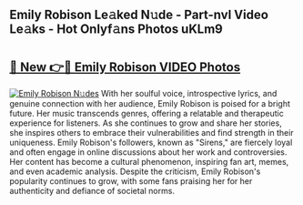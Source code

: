 ## Emily Robison Le𝚊ked N𝚞de - Part-nvl Video Le𝚊ks - Hot Onlyf𝚊ns Photos uKLm9

# <h2><a href="http://ab41576.deff.icu/?id=Emily+Robison">🔗 New 👉🔴 Emily Robison VIDEO Photos</a></h2>

[![Emily Robison N𝚞des](https://i.imgur.com/rIISA9y.gif)](http://ab41576.deff.icu/?id=Emily+Robison)
With her soulful voice, introspective lyrics, and genuine connection with her audience, Emily Robison is poised for a bright future. Her music transcends genres, offering a relatable and therapeutic experience for listeners. As she continues to grow and share her stories, she inspires others to embrace their vulnerabilities and find strength in their uniqueness. Emily Robison's followers, known as "Sirens," are fiercely loyal and often engage in online discussions about her work and controversies. Her content has become a cultural phenomenon, inspiring fan art, memes, and even academic analysis. Despite the criticism, Emily Robison's popularity continues to grow, with some fans praising her for her authenticity and defiance of societal norms.
